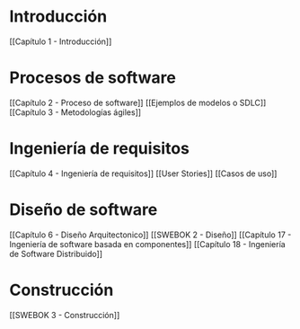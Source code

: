 # Introducción

[[Capítulo 1 - Introducción]]

# Procesos de software
[[Capítulo 2 - Proceso de software]]
	[[Ejemplos de modelos o SDLC]]
[[Capítulo 3 - Metodologías ágiles]]

# Ingeniería de requisitos

[[Capítulo 4 - Ingeniería de requisitos]]
	[[User Stories]]
	[[Casos de uso]]

# Diseño de software

[[Capítulo 6 - Diseño Arquitectonico]]
[[SWEBOK 2 - Diseño]]
[[Capítulo 17 - Ingeniería de software basada en componentes]]
[[Capítulo 18 - Ingeniería de Software Distribuido]]

# Construcción

[[SWEBOK 3 - Construcción]]